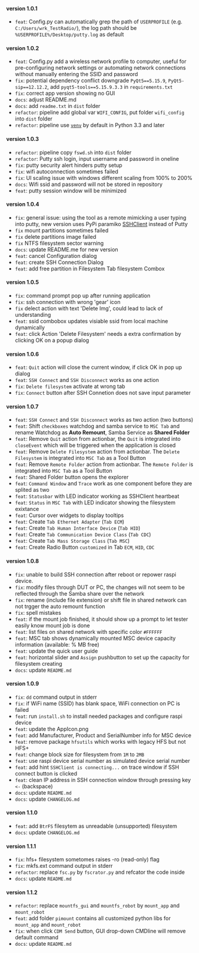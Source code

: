 #### version 1.0.1
-  `feat`: Config.py can automatically grep the path of `USERPROFILE` (e.g. `C:/Users/wrk_TestRadio/`), the log path should be `%USERPROFILE%/Desktop/putty.log` as default

#### version 1.0.2
-  `feat`: Config.py add a wireless network profile to computer, useful for pre-configuring network settings or automating network connections without manually entering the SSID and password
- `fix`: potential dependency conflict downgrade `PyQt5==5.15.9`, `PyQt5-sip==12.12.2`, add `pyqt5-tools==5.15.9.3.3` in `requirements.txt`
- `fix`: correct app version showing no GUI
- `docs`: adjust README.md
- `docs`: add `readme.txt` in `dist` folder
- `refactor`: pipeline add global var `WIFI_CONFIG`, put folder `wifi_config` into `dist` folder
- `refactor`: pipeline use [`venv`](https://packaging.python.org/en/latest/tutorials/installing-packages/#creating-and-using-virtual-environments]) by default in Python 3.3 and later

#### version 1.0.3
- `refactor`: pipeline copy `fswd.sh` into `dist` folder
- `refactor`: Putty ssh login, input username and password in oneline
- `fix`: putty security alert hinders putty setup
- `fix`: wifi autoconnection sometimes failed
- `fix`: UI scaling issue with windows different scaling from 100% to 200%
- `docs`: Wifi ssid and password will not be stored in repository
- `feat`: putty session window will be minimized 

#### version 1.0.4  
- `fix`: general issue: using the tool as a remote mimicking a user typing into putty, new version uses PyPi paramiko [SSHClient](https://docs.paramiko.org/en/latest/api/client.html) instead of Putty
- `fix` mount partitions sometimes failed
- `fix` delete partitions image failed
- `fix` NTFS filesystem sector warning
- `docs`: update README.me for new version
- `feat`: cancel Configuration dialog
- `feat`: create SSH Connection Dialog
- `feat`: add free partition in Filesystem Tab filesystem Combox 

#### version 1.0.5
- `fix`: command prompt pop up after running application
- `fix`: ssh connection with wrong 'gear' icon
- `fix` delect action with text 'Delete Img', could lead to lack of understanding
- `feat`: ssid combobox updates visiable ssid from local machine dynamically
- `feat`: click Action 'Delete Filesystem' needs a extra confirmation by clicking OK on a popup dialog

#### version 1.0.6
- `feat`: `Quit` action will close the current window, if click OK in pop up dialog
- `feat`: `SSH Connect` and `SSH Disconnect` works as one action
- `fix`: `Delete filesystem` activate at wrong tab
- `fix`: `Connect` button after SSH Connetion does not save input parameter

#### version 1.0.7
- `feat`: `SSH Connect` and `SSH Disconnect` works as two action (two buttons)
- `feat`: Shift `checkboxes` watchdog and samba service to `MSC Tab` and rename Watchdog as **Auto Remount**, Samba Service as **Shared Folder**
- `feat`: Remove `Quit` action from actionbar, the `Quit` is integrated into `closeEvent` which will be triggered when the application is closed
- `feat`: Remove `Delete Filesystem` action from actionbar. The `Delete Filesystem` is integrated into `MSC Tab` as a Tool Button
- `feat`: Remove `Remote Folder` action from actionbar. The `Remote Folder` is integrated into `MSC Tab` as a Tool Button
- `feat`: Shared Folder button opens the explorer
- `feat`: `Command Window` and `Trace` work as one component before they are splited as two
- `feat`: `Statusbar` with LED indicator working as SSHClient heartbeat
- `feat`: `Status` in `MSC Tab` with LED indicator showing the filesystem exixtance
- `feat`: Cursor over widgets to display tooltips
- `feat`: Create `Tab Ethernet Adapter` (`Tab ECM`)
- `feat`: Create `Tab Human Interface Device` (`Tab HID`)
- `feat`: Create `Tab Communication Device Class` (`Tab CDC`)
- `feat`: Create `Tab Mass Storage Class` (`Tab MSC`)
- `feat`: Create Radio Button `customized` in Tab `ECM`, `HID`, `CDC`

#### version 1.0.8
- `fix`: unable to build SSH connection after reboot or repower raspi device.
- `fix`: modify files through DUT or PC, the changes will not seem to be reflected through the Samba share over the network
- `fix`: rename (include file extension) or shift file in shared network can not trgger the auto remount function
- `fix`: spell mistakes
- `feat`: if the mount job finished, it should show up a prompt to let tester easily know mount job is done
- `feat`: list files on shared network with specific color `#FFFFFF`
- `feat`: MSC tab shows dynamically mounted MSC device capacity information (available: <?>% <?>MB free)
- `feat`: update the quick user guide 
- `feat`: horizontal slider and `Assign` pushbutton to set up the capacity for filesystem creating
- `docs`: update `README.md`
  
#### version 1.0.9
- `fix`: `dd` command output in stderr
- `fix`: if WiFi name (SSID) has blank space, WiFi connection on PC is failed
- `feat`: run `install.sh` to install needed packages and configure raspi device
- `feat`: update the AppIcon.png
- `feat`: add Manufacturer, Product and SerialNumber info for MSC device
- `feat`: remove package `hfsutils` which works with legacy HFS but not HFS+
- `feat`: change block size for filesystem from `1M` to `2MB`
- `feat`: use raspi device serial number as simulated device serial number
- `feat`: add hint `SSHClient is connecting...` on trace window if SSH connect button is clicked
- `feat`: clean IP address in SSH connection window through pressing key `<-` (backspace)
- `docs`: update `README.md`
- `docs`: update `CHANGELOG.md`
  
#### version 1.1.0
- `feat`: add `BtrFS` filesytem as unreadable (unsupported) filesystem
- `docs`: update `CHANGELOG.md`

#### version 1.1.1
- `fix`: hfs+ filesystem sometomes raises -ro (read-only) flag
- `fix`: mkfs.ext<x> command output in stderr
- `refactor`: replace `fsc.py` by `fscrator.py` and refcator the code inside
- `docs`: update `README.md`

#### version 1.1.2
- `refactor`: replace `mountfs_gui` and `mountfs_robot` by `mount_app` and `mount_robot`
- `feat`: add folder `pimount` contains all customized python libs for `mount_app` and `mount_robot`
- `fix`: when click `CDM Send` button, GUI drop-down CMDline will remove default command
- `docs`: update `README.md`